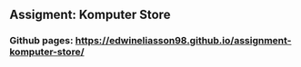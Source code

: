 ## Assigment: Komputer Store

### Github pages: https://edwineliasson98.github.io/assignment-komputer-store/